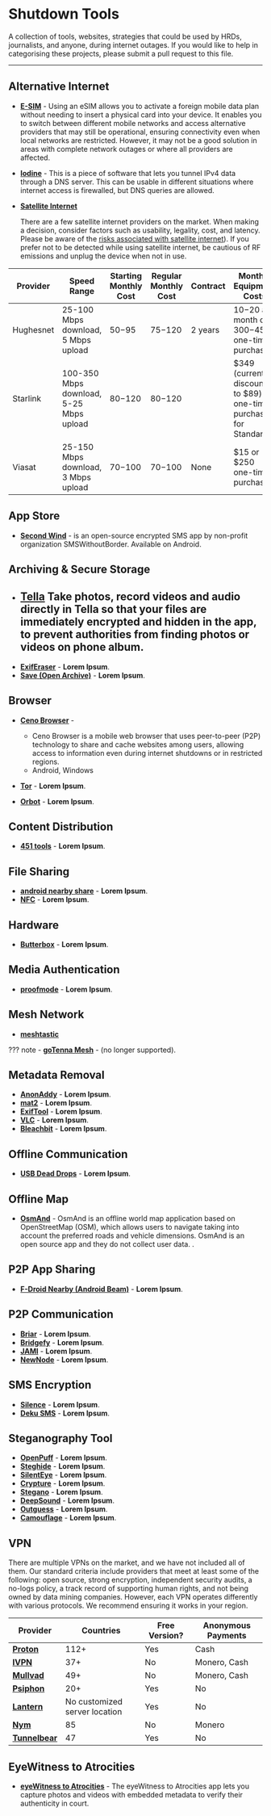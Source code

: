 # Shutdown Tools 

A collection of tools, websites, strategies that could be used by HRDs, journalists, and anyone, during internet outages. If you would like to help in categorising these projects, please submit a pull request to this file.

----
## Alternative Internet
- [**E-SIM**](#) - Using an eSIM allows you to activate a foreign mobile data plan without needing to insert a physical card into your device. It enables you to switch between different mobile networks and access alternative providers that may still be operational, ensuring connectivity even when local networks are restricted. However, it may not be a good solution in areas with complete network outages or where all providers are affected.

- [**Iodine**](https://www.kali.org/tools/iodine/) - This is a piece of software that lets you tunnel IPv4 data through a DNS server. This can be usable in different situations where internet access is firewalled, but DNS queries are allowed.
- [**Satellite Internet**](https://en.wikipedia.org/wiki/Satellite_Internet_access)

    There are a few satellite internet providers on the market. When making a decision, consider factors such as usability, legality, cost, and latency. Please be aware of the [risks associated with satellite internet](https://satellitesafety.openinternetproject.org/)). If you prefer not to be detected while using satellite internet, be cautious of RF emissions and unplug the device when not in use.

| Provider   | Speed Range                     | Starting Monthly Cost | Regular Monthly Cost | Contract                          | Monthly Equipment Costs               | Data Cap                     | Owned By                     |
|------------|----------------------------------|-----------------------|----------------------|-----------------------------------|---------------------------------------|-------------------------------|------------------------------|
| Hughesnet  | 25-100 Mbps download, 5 Mbps upload | $50-$95               | $75-$120             | 2 years                           | $10-$20 a month or $300-$450 one-time purchase | Unlimited, 100-200 GB (soft cap) |  [EchoStar](https://www.echostar.com) |
| Starlink   | 100-350 Mbps download, 5-25 Mbps upload | $80-$120              | $80-$120             | | $349 (currently discounted to $89) one-time purchase for Standard | Unlimited                            |  [SpaceX](https://www.spacex.com) |
| Viasat     | 25-150 Mbps download, 3 Mbps upload | $70-$100              | $70-$100             | None                              | $15 or $250 one-time purchase         | Unlimited, 850 GB (soft cap) |  [Viasat Inc.](https://www.viasat.com) |



## App Store
- [**Second Wind**](https://secondwind.guardianproject.info/) - is an open-source encrypted SMS app by non-profit organization SMSWithoutBorder. Available on Android.

## Archiving & Secure Storage
- [**Tella**](https://tella-app.org/) 
    Take photos, record videos and audio directly in Tella so that your files are immediately encrypted and hidden in the app, to prevent authorities from finding photos or videos on phone album. 
    - 
- [**ExifEraser**](https://github.com/Tommy-Geenexus/exif-eraser) - **Lorem Ipsum**.
- [**Save (Open Archive)**](#) - **Lorem Ipsum**.

## Browser
- [**Ceno Browser**](#) - 
    - Ceno Browser is a mobile web browser that uses peer-to-peer (P2P) technology to share and cache websites among users, allowing access to information even during internet shutdowns or in restricted regions. 
    - Android, Windows

- [**Tor**](#) - **Lorem Ipsum**.
- [**Orbot**](https://ente.io/about) - **Lorem Ipsum**.

## Content Distribution
- [**451 tools**](https://451.tools/) - **Lorem Ipsum**.

## File Sharing
- [**android nearby share**](#) - **Lorem Ipsum**.
- [**NFC**](#) - **Lorem Ipsum**.

## Hardware
- [**Butterbox**](https://likebutter.app/box/) - **Lorem Ipsum**.

## Media Authentication
- [**proofmode**](https://proofmode.org/) - **Lorem Ipsum**.

## Mesh Network
- [**meshtastic**](https://meshtastic.org/)

??? note
    - [**goTenna Mesh**](#) - (no longer supported).

## Metadata Removal
- [**AnonAddy**](#) - **Lorem Ipsum**.
- [**mat2**](#) - **Lorem Ipsum**.
- [**ExifTool**](#) - **Lorem Ipsum**.
- [**VLC**](#) - **Lorem Ipsum**.
- [**Bleachbit**](#) - **Lorem Ipsum**.

## Offline Communication
- [**USB Dead Drops**](#) - **Lorem Ipsum**.

## Offline Map
- [**OsmAnd**](https://osmand.net/) - OsmAnd is an offline world map application based on OpenStreetMap (OSM), which allows users to navigate taking into account the preferred roads and vehicle dimensions. OsmAnd is an open source app and they do not collect user data.
.

## P2P App Sharing
- [**F-Droid Nearby (Android Beam)**](https://f-droid.org/en/packages/org.fdroid.nearby/) - **Lorem Ipsum**.

## P2P Communication
- [**Briar**](https://ssd.eff.org/module/choosing-vpn-thats-right-you) - **Lorem Ipsum**.
- [**Bridgefy**](#) - **Lorem Ipsum**.
- [**JAMI**](#) - **Lorem Ipsum**.
- [**NewNode**](https://www.newnode.com/) - **Lorem Ipsum**.

## SMS Encryption
- [**Silence**](https://silence.im) - **Lorem Ipsum**.
- [**Deku SMS**](https://smswithoutborders.com/) - **Lorem Ipsum**.

## Steganography Tool
- [**OpenPuff**](#) - **Lorem Ipsum**.
- [**Steghide**](#) - **Lorem Ipsum**.
- [**SilentEye**](#) - **Lorem Ipsum**.
- [**Crypture**](#) - **Lorem Ipsum**.
- [**Stegano**](#) - **Lorem Ipsum**.
- [**DeepSound**](#) - **Lorem Ipsum**.
- [**Outguess**](#) - **Lorem Ipsum**.
- [**Camouflage**](#) - **Lorem Ipsum**.

## VPN

There are multiple VPNs on the market, and we have not included all of them. Our standard criteria include providers that meet at least some of the following: open source, strong encryption, independent security audits, a no-logs policy, a track record of supporting human rights, and not being owned by data mining companies. However, each VPN operates differently with various protocols. We recommend ensuring it works in your region.

| Provider   | Countries | Free Version? | Anonymous Payments     |
|------------|-----------|---------------|------------------------|
| [**Proton**](https://protonvpn.com) | 112+      | Yes           | Cash                   |
| [**IVPN**](https://www.ivpn.net)         | 37+       | No            | Monero, Cash           |
| [**Mullvad**](https://mullvad.net)   | 49+       | No            | Monero, Cash           |
| [**Psiphon**](https://psiphon.ca)   | 20+       | Yes           | No                     |
| [**Lantern**](https://getlantern.org)   | No customized server location | Yes           | No                     |
| [**Nym**](https://nymtech.net)           | 85       | No            | Monero                 |
| [**Tunnelbear**](https://www.tunnelbear.com) | 47   | Yes           | No                     |


## EyeWitness to Atrocities
- [**eyeWitness to Atrocities**](https://www.eyewitness.global/) - The eyeWitness to Atrocities app lets you capture photos and videos with embedded metadata to verify their authenticity in court.
